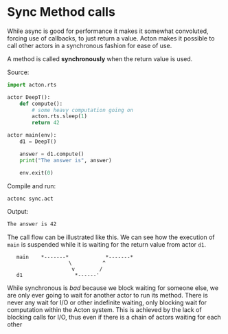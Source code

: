 # Sync Method calls

While async is good for performance it makes it somewhat convoluted, forcing use of callbacks, to just return a value. Acton makes it possible to call other actors in a synchronous fashion for ease of use.

A method is called **synchronously** when the return value is used.

Source:
```python
import acton.rts

actor DeepT():
    def compute():
        # some heavy computation going on
        acton.rts.sleep(1)
        return 42

actor main(env):
    d1 = DeepT()

    answer = d1.compute()
    print("The answer is", answer)

    env.exit(0)
```

Compile and run:
```sh
actonc sync.act
```

Output:
```sh
The answer is 42
```

The call flow can be illustrated like this. We can see how the execution of `main` is suspended while it is waiting for the return value from actor `d1`.
```bob
   main    *-------*            *-------*
                    \          ^
                     v        /
   d1                 *------'
```


While synchronous is *bad* because we block waiting for someone else, we are only ever going to wait for another actor to run its method. There is never any wait for I/O or other indefinite waiting, only blocking wait for computation within the Acton system. This is achieved by the lack of blocking calls for I/O, thus even if there is a chain of actors waiting for each other
